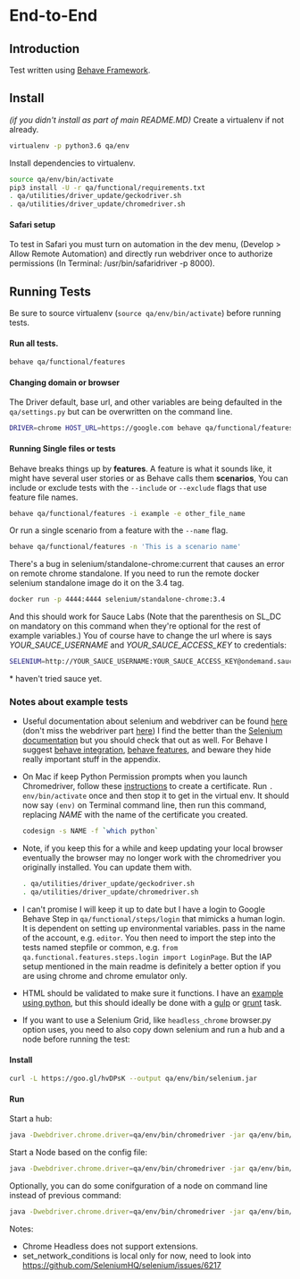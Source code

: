 # End-to-End

## Introduction

Test written using [Behave Framework](http://pythonhosted.org/behave/).

## Install
*(if you didn't install as part of main README.MD)*
Create a virtualenv if not already.

```bash
virtualenv -p python3.6 qa/env
```

Install dependencies to virtualenv.

```bash
source qa/env/bin/activate
pip3 install -U -r qa/functional/requirements.txt
. qa/utilities/driver_update/geckodriver.sh
. qa/utilities/driver_update/chromedriver.sh
```

#### Safari setup
To test in Safari you must turn on automation in the dev menu, (Develop > Allow
Remote Automation) and directly run webdriver once to authorize
permissions (In Terminal: /usr/bin/safaridriver -p 8000).

## Running Tests
Be sure to source virtualenv (```source qa/env/bin/activate```) before
running tests.

#### Run all tests.

```bash
behave qa/functional/features
```

#### Changing domain or browser
The Driver default, base url, and other variables are being defaulted in the
`qa/settings.py` but can be overwritten on the command line.

```bash
DRIVER=chrome HOST_URL=https://google.com behave qa/functional/features/
```

#### Running Single files or tests
Behave breaks things up by **features**. A feature is what it sounds like, it
might have several user stories or as Behave calls them **scenarios**,
You can include or exclude tests with the ```--include``` or ```--exclude```
flags that use feature file names.

```bash
behave qa/functional/features -i example -e other_file_name
```

Or run a single scenario from a feature with the ```--name``` flag.

```bash
behave qa/functional/features -n 'This is a scenario name'
```

There's a bug in selenium/standalone-chrome:current that causes an error on
remote chrome standalone. If you need to run the remote docker selenium
standalone image do it on the 3.4 tag.

```bash
docker run -p 4444:4444 selenium/standalone-chrome:3.4
```

And this should work for Sauce Labs (Note that the parenthesis on SL_DC on
mandatory on this command when they're optional for the rest of example
variables.) You of course have to change the url where is says
*YOUR_SAUCE_USERNAME* and *YOUR_SAUCE_ACCESS_KEY* to credentials:

```bash
SELENIUM=http://YOUR_SAUCE_USERNAME:YOUR_SAUCE_ACCESS_KEY@ondemand.saucelabs.com:80/wd/hub SL_DC='{"platform": "Mac OS X 10.9", "browserName": "chrome", "version": "31"}'  DRIVER=saucelabs HOST_URL=https://bynd.com behave qa/functional/features
```

\* haven't tried sauce yet.


### Notes about example tests

* Useful documentation about selenium and webdriver can be found [here](http://selenium-python.readthedocs.io/) 
    (don't miss the webdriver part [here](http://selenium-python.readthedocs.io/api.html#locate-elements-by)) I find 
    the better than the [Selenium documentation](http://www.seleniumhq.org/docs/) but you should
    check that out as well. For Behave I suggest 
    [behave integration](http://behave.readthedocs.io/en/latest/tutorial.html),
    [behave features](https://pythonhosted.org/behave/gherkin.html#given-when-then-and-but), and beware they hide 
    really important stuff in the appendix.
* On Mac if keep Python Permission prompts when you launch Chromedriver, 
    follow these [instructions](http://bd808.com/blog/2013/10/21/creating-a-self-signed-code-certificate-for-xcode/) to 
    create a certificate. Run `. env/bin/activate` once and then stop it to get in the virtual env. It should now 
    say `(env)` on Terminal command line, then run this command, replacing *NAME* with the name of the certificate 
    you created.
    
    ```bash
    codesign -s NAME -f `which python`
    ```
    
* Note, if you keep this for a while and keep updating your local browser eventually the browser may no longer work 
    with the chromedriver you originally installed. You can update them with.
    
    ```bash
    . qa/utilities/driver_update/geckodriver.sh
    . qa/utilities/driver_update/chromedriver.sh
    ```
    
* I can't promise I will keep it up to date but I have a login to Google Behave Step in `qa/functional/steps/login` 
    that mimicks a human login. It is dependent on setting up environmental variables. pass in the name of the account, 
    e.g. `editor`. You then need to import the step into the tests named stepfile or common, 
    e.g. `from qa.functional.features.steps.login import LoginPage`. But the IAP setup mentioned in the main readme 
    is definitely a better option if you are using chrome and chrome emulator only.
* HTML should be validated to make sure it functions. I have an [example using python](https://github.com/Jiff21/Notes/blob/master/test/behave/features/steps/best_practices.py), 
    but this should ideally be done with a [gulp](https://www.npmjs.com/package/gulp-html-validator) or [grunt](https://www.npmjs.com/package/grunt-html-validation) task.
* If you want to use a Selenium Grid, like `headless_chrome` browser.py option uses, you need to also copy down 
    selenium and run a hub and a node before running the test:


#### Install

```bash
curl -L https://goo.gl/hvDPsK --output qa/env/bin/selenium.jar
```

#### Run

Start a hub:

```bash
java -Dwebdriver.chrome.driver=qa/env/bin/chromedriver -jar qa/env/bin/selenium.jar  -role hub
```

Start a Node based on the config file:

```bash
java -Dwebdriver.chrome.driver=qa/env/bin/chromedriver -jar qa/env/bin/selenium.jar  -role node -nodeConfig qa/utilities/selenium/nodeconfig.json
```

Optionally, you can do some conifguration of a node on command line instead of previous command:

```bash
java -Dwebdriver.chrome.driver=qa/env/bin/chromedriver -jar qa/env/bin/selenium.jar  -role  node -hub http://localhost:4444/grid/register -port 5556  -browser browserName=firefox,javascriptEnabled=true,maxInstances=10,platform=ANY -browser browserName=chrome,javascriptEnabled=true,maxInstances=10,platform=ANY -browser browserName=safari,javascriptEnabled=true,maxInstances=1,platform=ANY
```

Notes:
* Chrome Headless does not support extensions.
* set_network_conditions is local only for now, need to look into https://github.com/SeleniumHQ/selenium/issues/6217
